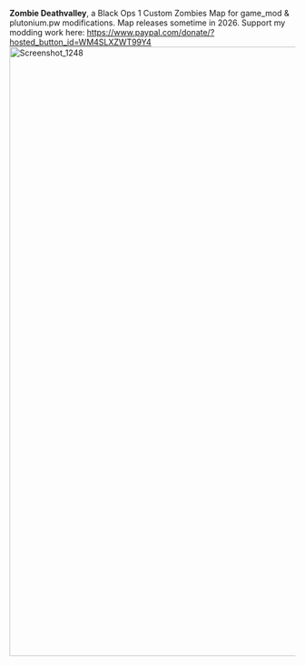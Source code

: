 **Zombie Deathvalley**, a Black Ops 1 Custom Zombies Map for game_mod & plutonium.pw modifications.
Map releases sometime in 2026.
Support my modding work here: https://www.paypal.com/donate/?hosted_button_id=WM4SLXZWT99Y4
<img width="1911" height="1073" alt="Screenshot_1248" src="https://github.com/user-attachments/assets/a1429b85-9513-4ad5-8a76-b1c21506ff30" />
